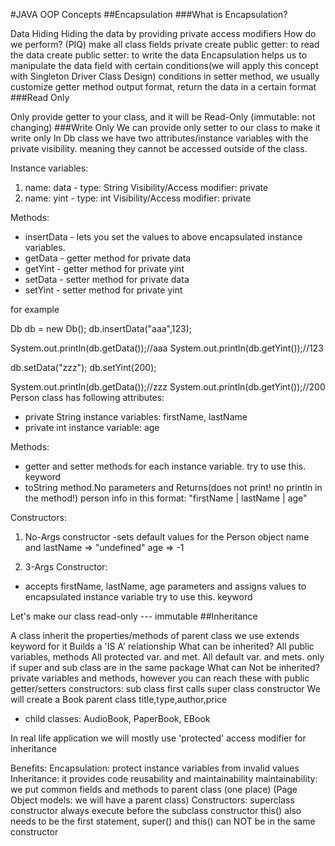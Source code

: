 #JAVA OOP Concepts ##Encapsulation ###What is Encapsulation?

Data Hiding
Hiding the data by providing private access modifiers
How do we perform? (PIQ)
make all class fields private
create public getter: to read the data
create public setter: to write the data
Encapsulation helps us to manipulate the data field with certain conditions(we will apply this concept with Singleton Driver Class Design)
conditions in setter method, we usually customize getter method output format, return the data in a certain format
###Read Only

Only provide getter to your class, and it will be Read-Only (immutable: not changing) ###Write Only
We can provide only setter to our class to make it write only
In Db class we have two attributes/instance variables with the private visibility. meaning they cannot be accessed outside of the class.

Instance variables:
1) name: data -
   type: String
   Visibility/Access modifier: private
2) name: yint -
   type: int
   Visibility/Access modifier: private

Methods:
- insertData - lets you set the values to above encapsulated instance variables.
- getData - getter method for private data
- getYint - getter method for private yint
- setData - setter method for private data
- setYint - setter method for private yint



for example

Db db = new Db();
db.insertData("aaa",123);

System.out.println(db.getData());//aaa
System.out.println(db.getYint());//123

db.setData("zzz");
db.setYint(200);

System.out.println(db.getData());//zzz
System.out.println(db.getYint());//200
Person class has following attributes:

- private String instance variables: firstName, lastName
- private int instance variable: age

Methods:
- getter and setter methods for each instance variable. try to use this. keyword
- toString method.No parameters and Returns(does not print! no println in the method!) person info in this format: "firstName | lastName | age"

Constructors:

1) No-Args constructor
   -sets default values for the Person object
   name and lastName => "undefined"
   age => -1

2) 3-Args Constructor:
- accepts firstName, lastName, age parameters and assigns values to encapsulated instance variable
  try to use this. keyword

Let's make our class read-only
--- immutable
##Inheritance

A class inherit the properties/methods of parent class
we use extends keyword for it
Builds a 'IS A' relationship
What can be inherited?
All public variables, methods
All protected var. and met.
All default var. and mets. only if super and sub class are in the same package
What can Not be inherited?
private variables and methods, however you can reach these with public getter/setters
constructors: sub class first calls super class constructor
We will create a Book parent class
title,type,author,price
- child classes: AudioBook, PaperBook, EBook

In real life application we will mostly use 'protected' access modifier for inheritance

Benefits:
Encapsulation: protect instance variables from invalid values
Inheritance: it provides code reusability and maintainability
maintainability: we put common fields and methods to parent class (one place) (Page Object models: we will have a parent class)
Constructors:
superclass constructor always execute before the subclass constructor
this() also needs to be the first statement, super() and this() can NOT be in the same constructor